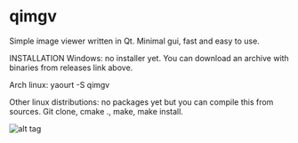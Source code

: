 qimgv
=====

Simple image viewer written in Qt.
Minimal gui, fast and easy to use.

INSTALLATION
Windows: no installer yet. You can download an archive with binaries from releases link above.

Arch linux: yaourt -S qimgv

Other linux distributions: no packages yet but you can compile this from sources. Git clone, cmake ., make, make install.

![alt tag](http://i.imgur.com/TpJFmgF.jpg)
